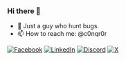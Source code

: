 ### Hi there 👋



- 👯 Just a guy who hunt bugs.
- 📫 How to reach me: @c0nqr0r


[![Facebook](https://img.shields.io/badge/Facebook-%231877F2.svg?logo=Facebook&logoColor=white)](https://www.facebook.com/C0NQR0R)
[![LinkedIn](https://img.shields.io/badge/Linkedin-%230077B5.svg?logo=linkedin&logoColor=white)](https://www.linkedin.com/in/c0nqr0r)
[![Discord](https://img.shields.io/badge/Discord-%235865F2.svg?&logo=discord&logoColor=white)](https://discordapp.com/users/951166431674920961)
[![X](https://img.shields.io/badge/X-%23000000.svg?logo=X&logoColor=white)](https://x.com/c0nqr0r)
